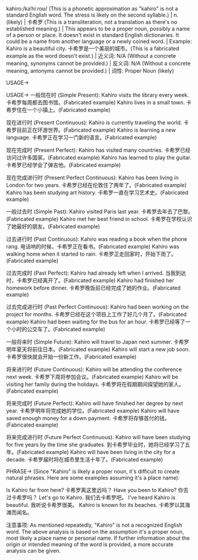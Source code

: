 kahiro:/kaˈhiːroʊ/ (This is a phonetic approximation as "kahiro" is not a standard English word.  The stress is likely on the second syllable.) | n. (likely) | 卡希罗 (This is a transliteration, not a translation as there's no established meaning.) |  This appears to be a proper noun, possibly a name of a person or place.  It doesn't exist in standard English dictionaries. It could be a name from another language or a newly coined word. | Example: Kahiro is a beautiful city.  卡希罗是一个美丽的城市。(This is a fabricated example as the word doesn't exist.) | 近义词:  N/A (Without a concrete meaning, synonyms cannot be provided.) | 反义词: N/A (Without a concrete meaning, antonyms cannot be provided.) | 词性: Proper Noun (likely)

USAGE->

USAGE->
一般现在时 (Simple Present):
Kahiro visits the library every week.  卡希罗每周都去图书馆。(Fabricated example)
Kahiro lives in a small town.  卡希罗住在一个小镇上。(Fabricated example)


现在进行时 (Present Continuous):
Kahiro is currently traveling the world.  卡希罗目前正在环游世界。(Fabricated example)
Kahiro is learning a new language. 卡希罗正在学习一门新的语言。(Fabricated example)


现在完成时 (Present Perfect):
Kahiro has visited many countries.  卡希罗已经访问过许多国家。(Fabricated example)
Kahiro has learned to play the guitar.  卡希罗已经学会了弹吉他。(Fabricated example)


现在完成进行时 (Present Perfect Continuous):
Kahiro has been living in London for two years.  卡希罗已经在伦敦住了两年了。(Fabricated example)
Kahiro has been studying art history.  卡希罗一直在学习艺术史。(Fabricated example)


一般过去时 (Simple Past):
Kahiro visited Paris last year. 卡希罗去年去了巴黎。(Fabricated example)
Kahiro met her best friend in school.  卡希罗在学校认识了她最好的朋友。(Fabricated example)


过去进行时 (Past Continuous):
Kahiro was reading a book when the phone rang.  电话响的时候，卡希罗正在看书。(Fabricated example)
Kahiro was walking home when it started to rain. 卡希罗正走回家时，开始下雨了。(Fabricated example)


过去完成时 (Past Perfect):
Kahiro had already left when I arrived.  当我到达时，卡希罗已经离开了。(Fabricated example)
Kahiro had finished her homework before dinner.  卡希罗晚饭前已经完成了她的作业。(Fabricated example)


过去完成进行时 (Past Perfect Continuous):
Kahiro had been working on the project for months.  卡希罗已经在这个项目上工作了好几个月了。(Fabricated example)
Kahiro had been waiting for the bus for an hour.  卡希罗已经等了一个小时的公交车了。(Fabricated example)


一般将来时 (Simple Future):
Kahiro will travel to Japan next summer.  卡希罗明年夏天将前往日本。(Fabricated example)
Kahiro will start a new job soon.  卡希罗很快就会开始一份新工作。(Fabricated example)


将来进行时 (Future Continuous):
Kahiro will be attending the conference next week. 卡希罗下周将参加会议。(Fabricated example)
Kahiro will be visiting her family during the holidays.  卡希罗将在假期期间探望她的家人。(Fabricated example)


将来完成时 (Future Perfect):
Kahiro will have finished her degree by next year.  卡希罗明年将完成她的学位。(Fabricated example)
Kahiro will have saved enough money for a down payment.  卡希罗将存够首付的钱。(Fabricated example)


将来完成进行时 (Future Perfect Continuous):
Kahiro will have been studying for five years by the time she graduates.  到卡希罗毕业时，她将已经学习了五年。(Fabricated example)
Kahiro will have been living in the city for a decade.  卡希罗届时将在城市里生活十年了。(Fabricated example)




PHRASE->
(Since "Kahiro" is likely a proper noun, it's difficult to create natural phrases.  Here are some examples assuming it's a place name):

Is Kahiro far from here?  卡希罗离这里远吗？
Have you been to Kahiro? 你去过卡希罗吗？
Let's go to Kahiro.  我们去卡希罗吧。
I've heard Kahiro is beautiful. 我听说卡希罗很美。
Kahiro is known for its beaches. 卡希罗以其海滩而闻名。


注意事项:  As mentioned repeatedly, "Kahiro" is not a recognized English word.  The above analysis is based on the assumption it's a proper noun, most likely a place name or personal name.  If further information about the origin or intended meaning of the word is provided, a more accurate analysis can be given.
